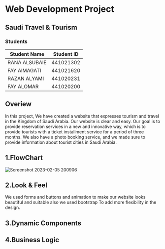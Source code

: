# Web Development Project

##  Saudi Travel & Tourism
### Students
Student Name  | Student ID
------------- | -------------
RANA ALSUBAIE | 441021302
FAY AlMAGATI | 441021620
RAZAN ALYAMI | 441020231
FAY ALOMAR   | 441020200

## Overiew
In this project, We have created a website that expresses tourism and travel in the Kingdom of Saudi Arabia. Our website is clear and easy. Our goal is to provide reservation services in a new and innovative way, which is to provide tourists with a ticket installment service for a period of three months. We also have a photo booking service, and  we made sure to provide information about tourist cities in Saudi Arabia.

## 1.FlowChart
![Screenshot 2023-02-05 200906](https://user-images.githubusercontent.com/104152519/216833720-b87933e9-c21b-4fd4-aa28-60745e4a2645.jpg)

## 2.Look & Feel
We used forms and buttons and animation to make our website looks beautiful and suitable also we used bootstrap To add more flexibility in the design.

## 3.Dynamic Components

## 4.Business Logic


